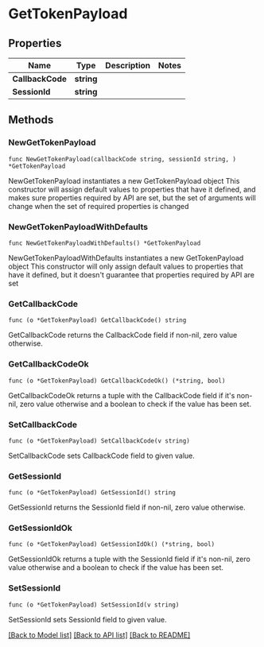 # GetTokenPayload

## Properties

Name | Type | Description | Notes
------------ | ------------- | ------------- | -------------
**CallbackCode** | **string** |  | 
**SessionId** | **string** |  | 

## Methods

### NewGetTokenPayload

`func NewGetTokenPayload(callbackCode string, sessionId string, ) *GetTokenPayload`

NewGetTokenPayload instantiates a new GetTokenPayload object
This constructor will assign default values to properties that have it defined,
and makes sure properties required by API are set, but the set of arguments
will change when the set of required properties is changed

### NewGetTokenPayloadWithDefaults

`func NewGetTokenPayloadWithDefaults() *GetTokenPayload`

NewGetTokenPayloadWithDefaults instantiates a new GetTokenPayload object
This constructor will only assign default values to properties that have it defined,
but it doesn't guarantee that properties required by API are set

### GetCallbackCode

`func (o *GetTokenPayload) GetCallbackCode() string`

GetCallbackCode returns the CallbackCode field if non-nil, zero value otherwise.

### GetCallbackCodeOk

`func (o *GetTokenPayload) GetCallbackCodeOk() (*string, bool)`

GetCallbackCodeOk returns a tuple with the CallbackCode field if it's non-nil, zero value otherwise
and a boolean to check if the value has been set.

### SetCallbackCode

`func (o *GetTokenPayload) SetCallbackCode(v string)`

SetCallbackCode sets CallbackCode field to given value.


### GetSessionId

`func (o *GetTokenPayload) GetSessionId() string`

GetSessionId returns the SessionId field if non-nil, zero value otherwise.

### GetSessionIdOk

`func (o *GetTokenPayload) GetSessionIdOk() (*string, bool)`

GetSessionIdOk returns a tuple with the SessionId field if it's non-nil, zero value otherwise
and a boolean to check if the value has been set.

### SetSessionId

`func (o *GetTokenPayload) SetSessionId(v string)`

SetSessionId sets SessionId field to given value.



[[Back to Model list]](../README.md#documentation-for-models) [[Back to API list]](../README.md#documentation-for-api-endpoints) [[Back to README]](../README.md)


